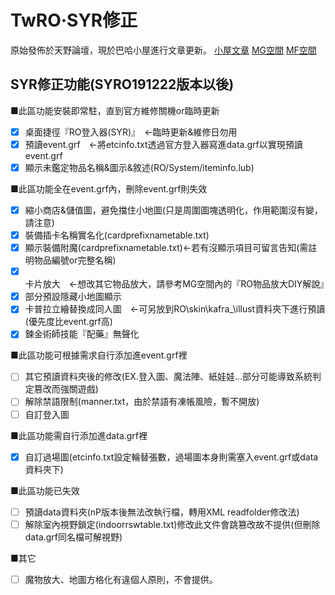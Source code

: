 # **TwRO‧SYR修正**
原始發佈於天野論壇，現於巴哈小屋進行文章更新。
[小屋文章](https://home.gamer.com.tw/creationDetail.php?sn=3742551)
[MG空間](https://mega.nz/#F!cB1SgLLL!oEK5uAP8HbpRcd-TgzgNKA)
[MF空間](https://www.mediafire.com/folder/pk25tbtwwa5o4/RO_2wins)

## **SYR修正功能(SYRO191222版本以後)**
■此區功能安裝即常駐，直到官方維修關機or臨時更新
- [x] 桌面捷徑『RO登入器(SYR)』　←臨時更新&維修日勿用
- [x] 預讀event.grf　←將etcinfo.txt透過官方登入器寫進data.grf以實現預讀event.grf
- [x] 顯示未鑑定物品名稱&圖示&敘述(RO/System/iteminfo.lub)

■此區功能全在event.grf內，刪除event.grf則失效
- [x] 縮小商店&儲值圖，避免擋住小地圖(只是周圍圖塊透明化，作用範圍沒有變，請注意)
- [x] 裝備插卡名稱實名化(cardprefixnametable.txt)
- [x] 顯示裝備附魔(cardprefixnametable.txt)←若有沒顯示項目可留言告知(需註明物品編號or完整名稱)
- [x] 卡片放大　←想改其它物品放大，請參考MG空間內的『RO物品放大DIY解說』
- [x] 部分預設隱藏小地圖顯示
- [x] 卡普拉立繪替換成同人圖　←可另放到RO\skin\kafra_\illust資料夾下進行預讀(優先度比event.grf高)
- [x] 鍊金術師技能『配藥』無聲化

■此區功能可根據需求自行添加進event.grf裡
- [ ] 其它預讀資料夾後的修改(EX.登入圖、魔法陣、紙娃娃...部分可能導致系統判定篡改而強關遊戲)
- [ ] 解除禁語限制(manner.txt，由於禁語有凍帳風險，暫不開放)
- [ ] 自訂登入圖

■此區功能需自行添加進data.grf裡
- [x] 自訂過場圖(etcinfo.txt設定輪替張數，過場圖本身則需塞入event.grf或data資料夾下)

■此區功能已失效
- [ ] 預讀data資料夾(nP版本後無法改執行檔，轉用XML readfolder修改法)
- [ ] 解除室內視野鎖定(indoorrswtable.txt)修改此文件會跳篡改故不提供(但刪除data.grf同名檔可解視野)

■其它
- [ ] 魔物放大、地圖方格化有違個人原則，不會提供。
